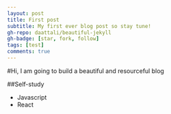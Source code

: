 ```yaml
---
layout: post
title: First post
subtitle: My first ever blog post so stay tune!
gh-repo: daattali/beautiful-jekyll
gh-badge: [star, fork, follow]
tags: [test]
comments: true
---
```


#Hi, I am going to build a beautiful and resourceful blog

##Self-study

- Javascript
- React
